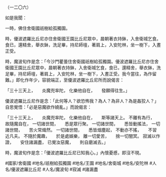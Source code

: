 （一二〇六）

如是我聞：

一時，佛住舍衛國祇樹給孤獨園。

時，優波遮羅比丘尼亦住舍衛國王園比丘尼眾中，晨朝著衣持鉢，入舍衛城乞食。食已，還精舍，舉衣鉢，洗足畢，持尼師壇，著肩上，入安陀林，坐一樹下，入晝正受。

時，魔波旬作是念：「今沙門瞿曇住舍衛國祇樹給孤獨園。優波遮羅比丘尼亦住舍衛國王園比丘尼眾中，晨朝著衣持鉢，入舍衛城乞食，食已，還精舍，舉衣鉢，洗足畢，持尼師壇，著肩上，入安陀林，坐一樹下，入晝正受。我今當往，為作留難。」即化作年少，容貌端正，至優波遮羅比丘尼所而說偈言：

「三十三天上，　　炎魔兜率陀，
化樂他自在，　　發願得往生。」

優波遮羅比丘尼作是念：「此何等人？欲恐怖我？為人？為非人？為是姦狡人？」自思覺悟：「必是惡魔欲作嬈亂。」而說偈言：

「三十三天上，　　炎魔兜率陀，
化樂他自在，　　斯等諸天上。
不離有為行，　　故隨魔自在，
一切諸世間，　　悉是眾行聚。
一切諸世間，　　悉皆動搖法，
一切諸世間，　　苦火常熾然。
一切諸世間，　　悉皆烟塵起，
不動亦不搖，　　不習近凡夫。
不隨於魔趣，　　於是處娛樂，
離一切愛苦，　　捨一切闇冥。
寂滅以作證，　　安住諸漏盡，
已覺汝惡魔，　　則自磨滅去。」

時，魔波旬作是念：「優波遮羅比丘尼已知我心。」內懷憂慼，即沒不現。

#國家/舍衛國
#地名/祇樹給孤獨園
#地名/王園
#地名/舍衛城
#地名/安陀林
#人名/優波遮羅比丘尼
#人名/魔波旬
#寂滅
#諸漏盡
